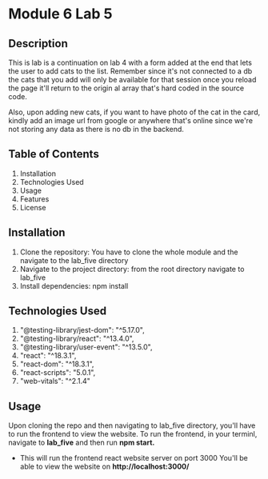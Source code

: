 # Module 6 Lab 5

## Description

This is lab is a continuation on lab 4 with a form added at the end that lets the user to add cats to the list. Remember since it's not connected to a db the cats that you add will only be available for that session once you reload the page it'll return to the origin al array that's hard coded in the source code.

Also, upon adding new cats, if you want to have photo of the cat in the card, kindly add an image url from google or anywhere that's online since we're not storing any data as there is no db in the backend.

## Table of Contents

1. Installation
2. Technologies Used
3. Usage
4. Features
5. License

## Installation

1. Clone the repository:
   You have to clone the whole module and the navigate to the lab_five directory
2. Navigate to the project directory:
   from the root directory navigate to lab_five
3. Install dependencies:
   npm install

## Technologies Used

1. "@testing-library/jest-dom": "^5.17.0",
2. "@testing-library/react": "^13.4.0",
3. "@testing-library/user-event": "^13.5.0",
4. "react": "^18.3.1",
5. "react-dom": "^18.3.1",
6. "react-scripts": "5.0.1",
7. "web-vitals": "^2.1.4"

## Usage

Upon cloning the repo and then navigating to lab_five directory, you'll have to run the frontend to view the website.
To run the frontend, in your terminl, navigate to **lab_five** and then run **npm start.**

- This will run the frontend react website server on port 3000
  You'll be able to view the website on **http://localhost:3000/**

